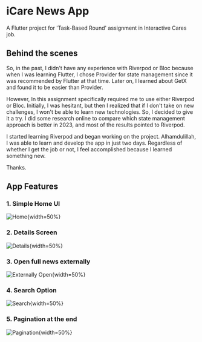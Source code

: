 # iCare News App

A Flutter project for 'Task-Based Round' assignment in Interactive Cares job.

## Behind the scenes

So, in the past, I didn't have any experience with Riverpod or Bloc because when I was learning Flutter, I chose Provider for state management since it was recommended by Flutter at that time. Later on, I learned about GetX and found it to be easier than Provider.

However, In this assignment specifically required me to use either Riverpod or Bloc. Initially, I was hesitant, but then I realized that if I don't take on new challenges, I won't be able to learn new technologies. So, I decided to give it a try. I did some research online to compare which state management approach is better in 2023, and most of the results pointed to Riverpod.

I started learning Riverpod and began working on the project. Alhamdulillah, I was able to learn and develop the app in just two days. Regardless of whether I get the job or not, I feel accomplished because I learned something new.

Thanks.

## App Features
### 1. Simple Home UI
![Home](https://github.com/An7orAhmed/icare_news_app/blob/main/img/Screenshot_1695952682.png){width=50%}
### 2. Details Screen
![Details](https://github.com/An7orAhmed/icare_news_app/blob/main/img/Screenshot_1695952689.png){width=50%}
### 3. Open full news externally
![Externally Open](https://github.com/An7orAhmed/icare_news_app/blob/main/img/Screenshot_1695952705.png){width=50%}
### 4. Search Option
![Search](https://github.com/An7orAhmed/icare_news_app/blob/main/img/Screenshot_1695952725.png){width=50%}
### 5. Pagination at the end
![Pagination](https://github.com/An7orAhmed/icare_news_app/blob/main/img/Screenshot_1695952748.png){width=50%}
